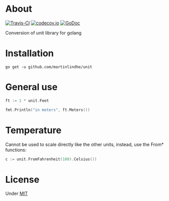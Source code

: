 # About

[![Travis-CI](https://api.travis-ci.org/martinlindhe/unit.svg)](https://travis-ci.org/martinlindhe/unit)
[![codecov.io](https://codecov.io/github/martinlindhe/unit/coverage.svg?branch=master)](https://codecov.io/github/martinlindhe/unit?branch=master)
[![GoDoc](https://godoc.org/github.com/martinlindhe/unit?status.svg)](https://godoc.org/github.com/martinlindhe/unit)

Conversion of unit library for golang


# Installation

```
go get -u github.com/martinlindhe/unit
```


# General use

```go
ft := 1 * unit.Feet

fmt.Println("in meters", ft.Meters())
```


# Temperature

Cannot be used to scale directly like the other units, instead, use the From* functions:

```go
c := unit.FromFahrenheit(100).Celsius())
```


# License

Under [MIT](LICENSE)
